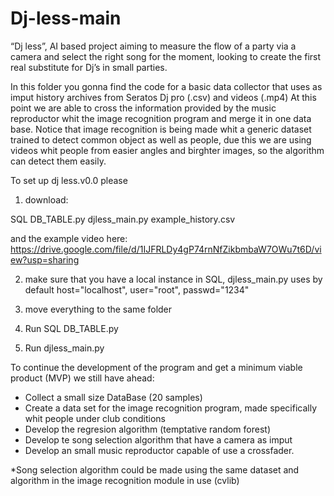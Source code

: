 # Dj-less-main

“Dj less”, AI based project aiming to measure the flow of a party via a camera and select the right song for the moment, looking to create the first real substitute for Dj’s in small parties. 



In this folder you gonna find the code for a basic data collector that uses as imput history archives from Seratos Dj pro (.csv) and videos (.mp4) 
At this point we are able to cross the information provided by the music reproductor whit the image recognition program and merge it in one data base. Notice that image recognition is being made whit a generic dataset trained to detect common object as well as people, due this we are using videos whit people from easier angles and birghter images, so the algorithm can detect them easily. 


To set up dj less.v0.0 please 

1) download:

SQL DB_TABLE.py
djless_main.py
example_history.csv

and the example video here:
https://drive.google.com/file/d/1IJFRLDy4gP74rnNfZikbmbaW7OWu7t6D/view?usp=sharing

2) make sure that you have a local instance in SQL, djless_main.py uses by default
   host="localhost",
    user="root",
    passwd="1234"

3) move everything to the same folder
4) Run SQL DB_TABLE.py
4) Run djless_main.py
    
  
To continue the development of the program and get a minimum viable product (MVP) we still have ahead:

  - Collect a small size DataBase (20 samples)
  - Create a data set for the image recognition program, made specifically whit people under club conditions
  - Develop the regresion algorithm (temptative random forest)
  - Develop te song selection algorithm that have a camera as imput
  - Develop an small music reproductor capable of use a crossfader.

*Song selection algorithm could be made using the same dataset and algorithm in the image recognition module in use (cvlib)






